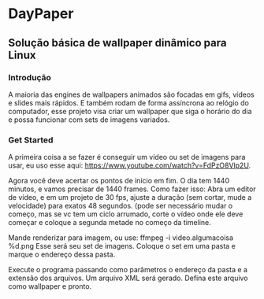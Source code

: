 # DayPaper
## Solução básica de wallpaper dinâmico para Linux

### Introdução

A maioria das engines de wallpapers animados são focadas em gifs, vídeos e slides mais rápidos. E também rodam de forma assíncrona ao relógio do computador, esse projeto visa criar um wallpaper que siga o horário do dia e possa funcionar com sets de imagens variados.

### Get Started

A primeira coisa a se fazer é conseguir um vídeo ou set de imagens para usar, eu uso esse aqui: https://www.youtube.com/watch?v=FdPzO8Vlp2U.

Agora você deve acertar os pontos de início em fim. O dia tem 1440 minutos, e vamos precisar de 1440 frames. Como fazer isso: Abra um editor de vídeo, e em um projeto de 30 fps, ajuste a duração (sem cortar, mude a velocidade) para exatos 48 segundos. (pode ser necessário mudar o começo, mas se vc tem um ciclo arrumado, corte o vídeo onde ele deve começar e coloque a segunda metade no começo da timeline.

Mande renderizar para imagem, ou use: ffmpeg -i video.algumacoisa %d.png Esse será seu set de imagens.
Coloque o set em uma pasta e marque o endereço dessa pasta.

Execute o programa passando como parâmetros o endereço da pasta e a extensão dos arquivos. Um arquivo XML será gerado. Defina este arquivo como wallpaper e pronto.